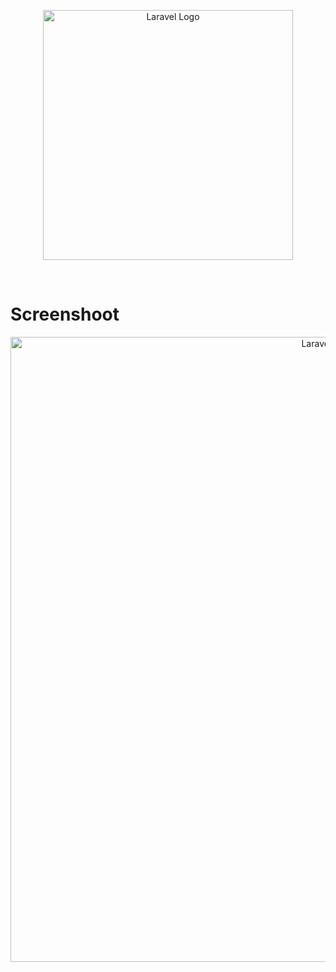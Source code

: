 <p align="center"><a href="https://laravel.com" target="_blank"><img src="https://github.com/user-attachments/assets/5bea1787-de3a-4597-9be2-564ca8150a6f" width="400" alt="Laravel Logo"></a></p>
<br>

# Screenshoot
<p align="center"><a href="https://laravel.com" target="_blank"><img src="https://github.com/user-attachments/assets/54db2651-36c6-4ce5-98ba-c7c8a18ab1f7" width="1000" alt="Laravel Logo"></a></p>
<br>

